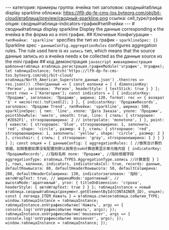 --- категория: примеры группа: ячейка тип заголовок: сводныйтаблица display sparkline обложка: https://lf9-dp-fe-cms-tos.byteorg.com/obj/bit-cloud/втаблица/preview/сводный-sparkline.png ссылка: cell_type/график опция: сводныйтаблица-indicators-график#типЯчейки --- # сводныйтаблица display sparkline Display the данные corresponding к the ячейка в the форма из a mini график. ## Ключевые Конфигурации - `типЯчейки: 'sparkline'` specifies the тип из график - `sparklineSpec: {}` Sparkline spec - `данныеConfig.aggregationRules` configures aggregation rules. The rule used here is из `запись` тип, which means that the source данные запись из a ячейка needs к be collected as the данные source из the mini график ## код демонстрация ```javascript живаядемонстрация шаблон=втаблица втаблица.регистрация.графикModule('vграфик', Vграфик); let таблицаInstance; fetch('https://lf9-dp-fe-cms-tos.byteorg.com/obj/bit-cloud/втаблица/North_American_Superstore_данные.json') .then(res => res.json()) .then(данные => { const колонки = [ { dimensionKey: 'Регион', заголовок: 'Регион', headerStyle: { textStick: true } } ]; const rows = ['Категория']; const indicators = [ { indicatorKey: 'Продажи', заголовок: 'Продажи', ширина: 120, format: rec => { возврат '$' + число(rec).toFixed(2); } }, { indicatorKey: 'ПродажиRecords', заголовок: 'Продажи Trend', типЯчейки: 'sparkline', ширина: 500, sparklineSpec: { тип: 'line', xполе: 'Дата Заказа', yполе: 'Продажи', pointShowRule: 'никто', smooth: true, line: { стиль: { strхорошоe: '#2E62F1', strхорошоeширина: 2 // interpolate: 'monotone', } }, point: { навести: { strхорошоe: 'blue', strхорошоeширина: 1, заполнить: 'red', shape: 'circle', размер: 4 }, стиль: { strхорошоe: 'red', strхорошоeширина: 1, заполнить: 'yellow', shape: 'circle', размер: 2 } }, crosshair: { стиль: { strхорошоe: 'gray', strхорошоeширина: 1 } } } } ]; const опция = { данныеConfig: { aggregationRules: [ //做聚合计算的依据，如销售额如果没有配置则默认按聚合sum计算结果显示单元格内容 { indicatorKey: 'ПродажиRecords', //指标名称 поле: 'Продажи', //指标依据字段 aggregationType: втаблица.TYPES.AggregationType.запись //计算类型 } ] }, rows, колонки, indicators, indicatorsAsCol: true, records: данные, defaultRowвысота: 80, defaultHeaderRowвысота: 50, defaultColширина: 280, defaultHeaderColширина: 130, indicatorзаголовок: '指标', автоWrapText: true, // ширинаMode:'адаптивный', // высотаMode:'адаптивный', угол: { titleOnDimension: 'строка', headerStyle: { автоWrapText: true } } }; таблицаInstance = новый втаблица.сводныйтаблица(документ.getElementById(CONTAINER_ID), опция); const { легенда_ITEM_Нажать } = втаблица.списоктаблица.событие_TYPE; window.таблицаInstance = таблицаInstance; таблицаInstance.onVграфиксобытие('Нажать', args => { console.log('onVграфиксобытие Нажать', args); }); таблицаInstance.onVграфиксобытие('mouseover', args => { console.log('onVграфиксобытие mouseover', args); }); window.таблицаInstance = таблицаInstance; }); ``` 
